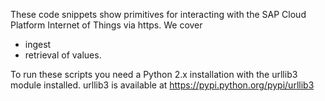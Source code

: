 These code snippets show primitives for interacting with the SAP Cloud Platform
Internet of Things via https. We cover
* ingest
* retrieval
of values.

To run these scripts you need a Python 2.x installation with the urllib3 module
installed. urllib3 is available at https://pypi.python.org/pypi/urllib3
